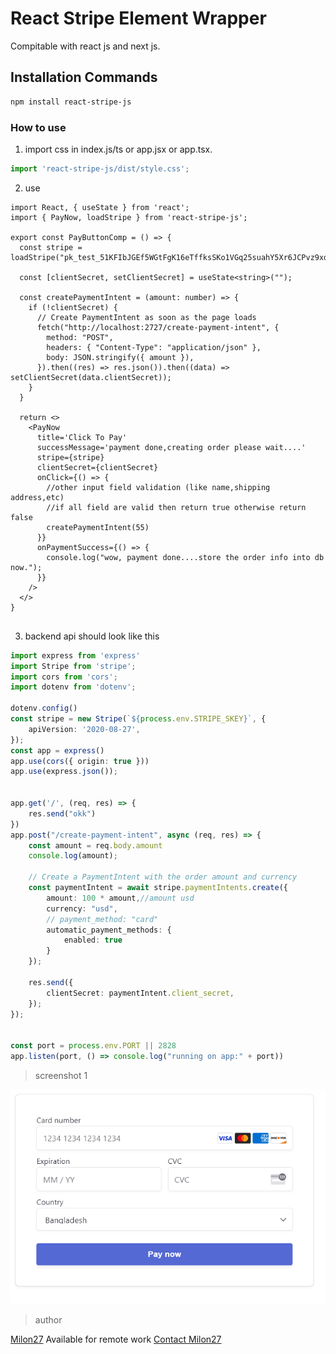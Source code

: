 # React Stripe Element Wrapper
Compitable with react js and next js.

## Installation Commands

```bash
npm install react-stripe-js
```

### How to use

1. import css in index.js/ts or app.jsx or app.tsx.

```ts
import 'react-stripe-js/dist/style.css';
```
2. use

```tsx
import React, { useState } from 'react';
import { PayNow, loadStripe } from 'react-stripe-js';

export const PayButtonComp = () => {
  const stripe = loadStripe("pk_test_51KFIbJGEf5WGtFgK16eTffksSKo1VGq25suahY5Xr6JCPvz9xdosjLSCJWhGisj2EWRQoCp16GGQPdhVuKNuVMRu00PNWqxHCe")

  const [clientSecret, setClientSecret] = useState<string>("");

  const createPaymentIntent = (amount: number) => {
    if (!clientSecret) {
      // Create PaymentIntent as soon as the page loads
      fetch("http://localhost:2727/create-payment-intent", {
        method: "POST",
        headers: { "Content-Type": "application/json" },
        body: JSON.stringify({ amount }),
      }).then((res) => res.json()).then((data) => setClientSecret(data.clientSecret));
    }
  }

  return <>
    <PayNow
      title='Click To Pay'
      successMessage='payment done,creating order please wait....'
      stripe={stripe}
      clientSecret={clientSecret}
      onClick={() => {
        //other input field validation (like name,shipping address,etc)
        //if all field are valid then return true otherwise return false
        createPaymentIntent(55)
      }}
      onPaymentSuccess={() => {
        console.log("wow, payment done....store the order info into db now.");
      }}
    />
  </>
}


```
3. backend api should look like this

```ts
import express from 'express'
import Stripe from 'stripe';
import cors from 'cors';
import dotenv from 'dotenv';

dotenv.config()
const stripe = new Stripe(`${process.env.STRIPE_SKEY}`, {
    apiVersion: '2020-08-27',
});
const app = express()
app.use(cors({ origin: true }))
app.use(express.json());


app.get('/', (req, res) => {
    res.send("okk")
})
app.post("/create-payment-intent", async (req, res) => {
    const amount = req.body.amount
    console.log(amount);

    // Create a PaymentIntent with the order amount and currency
    const paymentIntent = await stripe.paymentIntents.create({
        amount: 100 * amount,//amount usd
        currency: "usd",
        // payment_method: "card"
        automatic_payment_methods: {
            enabled: true
        }
    });

    res.send({
        clientSecret: paymentIntent.client_secret,
    });
});


const port = process.env.PORT || 2828
app.listen(port, () => console.log("running on app:" + port))

```



> screenshot 1

![screenshot](screenshot.png)


> author 

[Milon27](https://www.milon27.com)
Available for remote work [Contact Milon27](https://www.milon27.com)